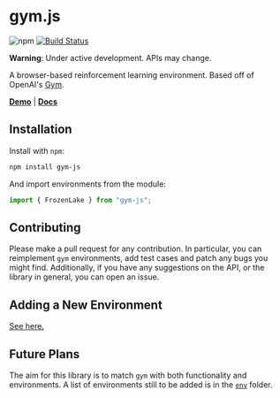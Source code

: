 # gym.js

![npm](https://img.shields.io/npm/v/gym-js)
[![Build Status](https://travis-ci.org/ttumiel/gym.js.svg?branch=master)](https://travis-ci.org/ttumiel/gym.js)

__Warning__: Under active development. APIs may change.

A browser-based reinforcement learning environment. Based off of OpenAI's [Gym](https://github.com/openai/gym).

[**Demo**](https://epic-darwin-f8b517.netlify.com/) | [**Docs**](https://ttumiel.github.io/gym.js/index.html)

## Installation

Install with `npm`:

```bash
npm install gym-js
```

And import environments from the module:

```javascript
import { FrozenLake } from "gym-js";
```

## Contributing

Please make a pull request for any contribution. In particular, you can reimplement `gym` environments, add test cases and patch any bugs you might find. Additionally, if you have any suggestions on the API, or the library in general, you can open an issue.

## Adding a New Environment

[See here.](https://github.com/Tom2718/gym.js/tree/master/src/envs#environments)

## Future Plans

The aim for this library is to match `gym` with both functionality and environments. A list of environments still to be added is in the [`env`](https://github.com/Tom2718/gym.js/tree/master/src/envs#environments) folder.
